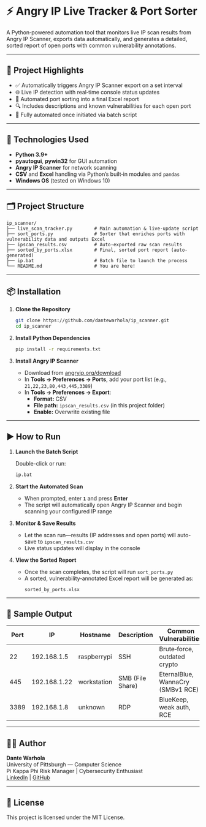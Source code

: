 # ⚡ Angry IP Live Tracker & Port Sorter

A Python‑powered automation tool that monitors live IP scan results from Angry IP Scanner, exports data automatically, and generates a detailed, sorted report of open ports with common vulnerability annotations.

---

## 🚀 Project Highlights

- ✅ Automatically triggers Angry IP Scanner export on a set interval  
- 🌐 Live IP detection with real‑time console status updates  
- 📑 Automated port sorting into a final Excel report  
- 🔍 Includes descriptions and known vulnerabilities for each open port  
- 🤖 Fully automated once initiated via batch script  

---

## 🧠 Technologies Used

- **Python 3.9+**  
- **pyautogui**, **pywin32** for GUI automation  
- **Angry IP Scanner** for network scanning  
- **CSV** and **Excel** handling via Python’s built‑in modules and `pandas`  
- **Windows OS** (tested on Windows 10)  

---

## 🗂️ Project Structure

```
ip_scanner/
├── live_scan_tracker.py        # Main automation & live‑update script
├── sort_ports.py               # Sorter that enriches ports with vulnerability data and outputs Excel
├── ipscan_results.csv          # Auto‑exported raw scan results
├── sorted_by_ports.xlsx        # Final, sorted port report (auto-generated)
├── ip.bat                      # Batch file to launch the process
└── README.md                   # You are here!
```

---

## 📦 Installation

1. **Clone the Repository**

   ```bash
   git clone https://github.com/dantewarhola/ip_scanner.git
   cd ip_scanner
   ```

2. **Install Python Dependencies**

   ```bash
   pip install -r requirements.txt
   ```

3. **Install Angry IP Scanner**

   - Download from [angryip.org/download](https://angryip.org/download/)  
   - In **Tools → Preferences → Ports**, add your port list (e.g., `21,22,23,80,443,445,3389`)  
   - In **Tools → Preferences → Export**:  
     - **Format:** CSV  
     - **File path:** `ipscan_results.csv` (in this project folder)  
     - **Enable:** Overwrite existing file  

---

## ▶️ How to Run

1. **Launch the Batch Script**

   Double-click or run:

   ```bash
   ip.bat
   ```

2. **Start the Automated Scan**

   - When prompted, enter **`1`** and press **Enter**  
   - The script will automatically open Angry IP Scanner and begin scanning your configured IP range

3. **Monitor & Save Results**

   - Let the scan run—results (IP addresses and open ports) will auto-save to `ipscan_results.csv`  
   - Live status updates will display in the console

4. **View the Sorted Report**

   - Once the scan completes, the script will run `sort_ports.py`  
   - A sorted, vulnerability‑annotated Excel report will be generated as:
     ```
     sorted_by_ports.xlsx
     ```

---

## 🔐 Sample Output

| Port | IP           | Hostname    | Description      | Common Vulnerabilities          |
|------|--------------|-------------|------------------|---------------------------------|
| 22   | 192.168.1.5  | raspberrypi | SSH              | Brute‑force, outdated crypto    |
| 445  | 192.168.1.22 | workstation | SMB (File Share) | EternalBlue, WannaCry (SMBv1 RCE) |
| 3389 | 192.168.1.8  | unknown     | RDP              | BlueKeep, weak auth, RCE        |

---

## 🧑‍💻 Author

**Dante Warhola**  
University of Pittsburgh — Computer Science  
Pi Kappa Phi Risk Manager | Cybersecurity Enthusiast  
[LinkedIn](https://linkedin.com/in/dante-warhola/) | [GitHub](https://github.com/dantewarhola)

---

## 📜 License

This project is licensed under the MIT License.

